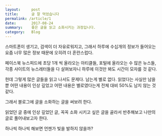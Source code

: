 ```yaml
---
layout:     post
title:      글 잘 먹었습니다
permalink: /article/1
date:       2017-08-24
summary:    좋은 글을 읽고 소화시키는 과정입니다.
category: 	Blog
---
```


스마트폰이 생기고, 검색이 더 자유로워지고, 그래서 하루에 수십개의 정보가 들어오는 요즘
너무 많은 정보 때문에 오히려 더 혼란스럽다. 

페이스북 뉴스피드에 초당 1개 씩 올라오는 아티클들, 포털에 올라오는 수 많은 뉴스들, 각종 사이트의 뉴스레터들을 다 살펴보자니 하루에 이것만 봐도 시간이 모자를 것 같다.

헌데 그렇게 많은 글들을 읽고 나서도 문제다. 남는게 별로 없다. 읽었다는 사실만 남을 뿐 어떤 내용이 인상 깊었고 어떤 내용은 별로였다는게 전체 대비 50%도 남지 않는 것 같다.

그래서 블로그에 글을 소화하는 글을 써보려 한다. 

읽었던 글 중에 인상 깊었던 글, 꼭꼭 소화 시키고 싶은 글을 골라서 반추해보고 나만의 글로 풀어내보고자 한다. 

하나씩 하나씩 해보면 언젠가 빛을 발하지 않을까?